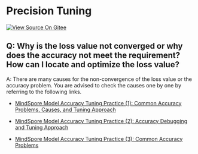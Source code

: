 # Precision Tuning

[![View Source On Gitee](https://mindspore-website.obs.cn-north-4.myhuaweicloud.com/website-images/r2.6.0/resource/_static/logo_source_en.svg)](https://gitee.com/mindspore/docs/blob/r2.6.0/docs/mindspore/source_en/faq/precision_tuning.md)

## Q: Why is the loss value not converged or why does the accuracy not meet the requirement? How can I locate and optimize the loss value?

A: There are many causes for the non-convergence of the loss value or the accuracy problem. You are advised to check the causes one by one by referring to the following links.

- [MindSpore Model Accuracy Tuning Practice (1): Common Accuracy Problems, Causes, and Tuning Approach](https://www.hiascend.com/forum/thread-0215121673876901029-1-1.html)

- [MindSpore Model Accuracy Tuning Practice (2): Accuracy Debugging and Tuning Approach](https://www.hiascend.com/forum/thread-0235121941309178031-1-1.html)

- [MindSpore Model Accuracy Tuning Practice (3): Common Accuracy Problems](https://www.hiascend.com/forum/thread-0235121941523411032-1-1.html)
